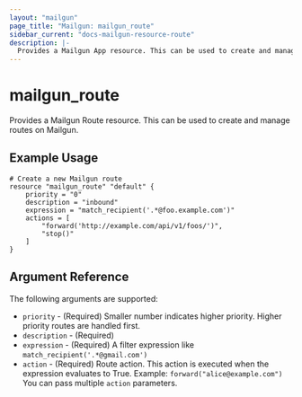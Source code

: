 ```yaml
---
layout: "mailgun"
page_title: "Mailgun: mailgun_route"
sidebar_current: "docs-mailgun-resource-route"
description: |-
  Provides a Mailgun App resource. This can be used to create and manage applications on Mailgun.
---
```


# mailgun\_route

Provides a Mailgun Route resource. This can be used to create and manage routes on Mailgun.

## Example Usage

```hcl
# Create a new Mailgun route
resource "mailgun_route" "default" {
    priority = "0"
    description = "inbound"
    expression = "match_recipient('.*@foo.example.com')"
    actions = [
        "forward('http://example.com/api/v1/foos/')",
        "stop()"
    ]
}
```

## Argument Reference

The following arguments are supported:

* `priority` - (Required) Smaller number indicates higher priority. Higher priority routes are handled first.
* `description` - (Required)
* `expression` - (Required) A filter expression like `match_recipient('.*@gmail.com')`
* `action` - (Required) Route action. This action is executed when the expression evaluates to True. Example: `forward("alice@example.com")` You can pass multiple `action` parameters.
